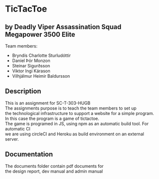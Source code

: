 TicTacToe
=======

## by Deadly Viper Assassination Squad Megapower 3500 Elite
Team members:
* Bryndís Charlotte Sturludóttir
* Daníel Þór Monzon
* Steinar Sigurðsson
* Viktor Ingi Kárason
* Vilhjálmur Heimir Baldursson

## Description
This is an assignment for SC-T-303-HUGB  
The assignments purpose is to teach the team members to set up  
the technological infrastructure to support a website for a simple program.  
In this case the program is a game of tictactoe.  
The game is programed in JS, using npm as an automatic build tool. For automatic CI  
we are using circleCI and Heroku as build environment on an external server.  

## Documentation
The documents folder contain pdf documents for  
the design report, dev manual and admin manual
